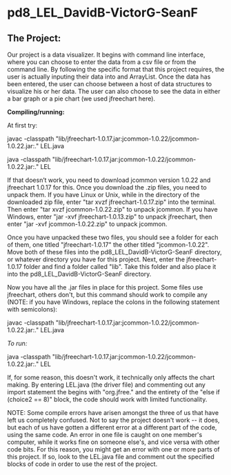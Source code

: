 pd8_LEL_DavidB-VictorG-SeanF 
======================
The Project:
---------
Our project is a data visualizer.  It begins with command line interface, where you can choose to enter the data from a csv file or from the command line.  By following the specific format that this project requires, the user is actually inputing their data into and ArrayList.  Once the data has been entered, the user can choose between a host of data structures to visualize his or her data.  The user can also choose to see the data in either a bar graph or a pie chart (we used jfreechart here).

**Compiling/running:**

At first try:

javac -classpath "lib/jfreechart-1.0.17.jar:jcommon-1.0.22/jcommon-1.0.22.jar:." LEL.java

java -classpath "lib/jfreechart-1.0.17.jar:jcommon-1.0.22/jcommon-1.0.22.jar:." LEL

If that doesn’t work, you need to download jcommon version 1.0.22 and jfreechart 1.0.17 for this.  Once you download the .zip files, you need to unpack them.  If you have Linux or Unix, while in the directory of the downloaded zip file, enter "tar xvzf jfreechart-1.0.17.zip" into the terminal.  Then enter "tar xvzf jcommon-1.0.22.zip" to unpack jcommon.  If you have Windows, enter "jar -xvf jfreechart-1.0.13.zip" to unpack jfreechart, then enter "jar -xvf jcommon-1.0.22.zip" to unpack jcommon.

Once you have unpacked these two files, you should see a folder for each of them, one titled "jfreechart-1.0.17" the other titled "jcommon-1.0.22".  Move both of these files into the pd8_LEL_DavidB-VictorG-SeanF directory, or whatever directory you have for this project.  Next, enter the jfreechart-1.0.17 folder and find a folder called "lib".  Take this folder and also place it into the pd8_LEL_DavidB-VictorG-SeanF directory.

Now you have all the .jar files in place for this project.  Some files use jfreechart, others don't, but this command should work to compile any (NOTE: if you have Windows, replace the colons in the following statement with semicolons):

javac -classpath "lib/jfreechart-1.0.17.jar:jcommon-1.0.22/jcommon-1.0.22.jar:." LEL.java

*To run:*

java -classpath "lib/jfreechart-1.0.17.jar:jcommon-1.0.22/jcommon-1.0.22.jar:." LEL

If, for some reason, this doesn't work, it technically only affects the chart making.  By entering LEL.java (the driver file) and commenting out any import statement the begins with "org.jfree." and the entirety of the "else if (choice2 == 8)" block, the code should work with limited functionality.

NOTE: Some compile errors have arisen amongst the three of us that have left us completely confused.  Not to say the project doesn't work -- it does, but each of us have gotten a different error at a different part of the code, using the same code.  An error in one file is caught on one member's computer, while it works fine on someone else's, and vice versa with other code bits.  For this reason, you might get an error with one or more parts of this project.  If so, look to the LEL.java file and comment out the specified blocks of code in order to use the rest of the project.
